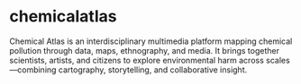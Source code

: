 # chemicalatlas
Chemical Atlas is an interdisciplinary multimedia platform mapping chemical pollution through data, maps, ethnography, and media. It brings together scientists, artists, and citizens to explore environmental harm across scales—combining cartography, storytelling, and collaborative insight.
